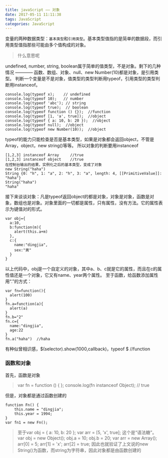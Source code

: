 ```yaml
---
title: javaScript —— 对象
date: 2017-05-11 11:11:38
tags: JavaScript
categories: JavaScript
---
```


变量的两种数据类型：`基本类型`和`引用类型`。基本类型值指的是简单的数据段，而引用类型值指那些可能由多个值构成的对象。
<!-- more -->
>什么意思呢

undefined, number, string, boolean属于简单的值类型，不是对象。剩下的几种情况 ———— 函数、数组、对象、null、new Number(10)都是对象，是引用类型。
判断一个变量是不是对象，值类型的类型判断用typeof，引用类型的类型判断用instanceof。
```
console.log(typeof x);    // undefined
console.log(typeof 10);   // number
console.log(typeof 'abc'); // string
console.log(typeof true);  // boolean
console.log(typeof function () {});  //function
console.log(typeof [1, 'a', true]);  //object
console.log(typeof { a: 10, b: 20 });  //object
console.log(typeof null);  //object
console.log(typeof new Number(10));  //object
```
typeof的能力只能检查是否是基本类型，如果是对象都会返回object，不管是Array，object，new string()等等。
所以对象的判断要用instanceof
```
[1,2,3] instanceof Array     //true
[1,2,3] instanceof object    //true
在控制台输出的结果，实例化之后的基本类型，变成了对象
new String("haha")
String {0: "h", 1: "a", 2: "h", 3: "a", length: 4, [[PrimitiveValue]]: "haha"}
String("haha")
"haha"
```
接下来谈谈对象：凡是typeof返回object的都是对象，对象是对象，函数是对象，数组也是对象。对象里面的一切都是属性，只有属性，没有方法。它的属性表示为键值对的形式。
```
var obj={
  a:10,
  b:function(m){
    alert(this.a+m)
  },
  c:{
    name:"dingjia",
    sex:"男"
  }
}
```
以上代码中，obj是一个自定义的对象，其中a、b、c就是它的属性，而且在c的属性值还是一个对象，它又有name、year两个属性。
至于函数，给函数添加属性用“.”的方式：
```
var fn=function(){
  alert(100)
}
fn.a=function(a){
  alert(a)
}
fn.b="2"
fn.c={
  name:"dingjia",
  age:22
}
fn.a("haha")  //haha
```
有种似曾相识感，$(selector).show(1000,callback)，typeof $ //function

### 函数和对象
首先，函数是对象
>var fn = function () { };
console.log(fn instanceof Object);  // true

但是，对象都是通过函数创建的
```
function Fn() {
    this.name = "dingjia";
    this.year = 1994;
}
var fn1 = new Fn();
```
>至于var obj = { a: 10, b: 20 };
    var arr = [5, 'x', true];
这个是“语法糖”。
var obj = new Object();
        obj.a = 10;
        obj.b = 20;
var arr = new Array();
        arr[0] = 5;
        arr[1] = 'x';
        arr[2] = true;
因此也就验证了上文说的new String()为函数，而string为字符串，因此对象都是由函数创建的
